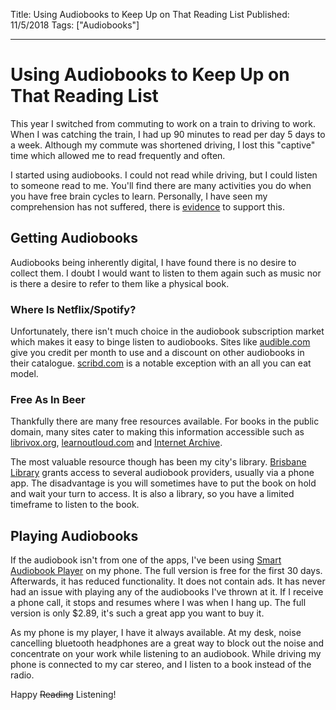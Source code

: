 Title: Using Audiobooks to Keep Up on That Reading List
Published: 11/5/2018
Tags: ["Audiobooks"]

------

# Using Audiobooks to Keep Up on That Reading List

This year I switched from commuting to work on a train to driving to work. When I was catching the train, I had up 90 minutes to read per day 5 days to a week. Although my commute was shortened driving, I lost this "captive" time which allowed me to read frequently and often. 

I started using audiobooks. I could not read while driving, but I could listen to someone read to me. You'll find there are many activities you do when you have free brain cycles to learn. Personally, I have seen my comprehension has not suffered, there is [evidence](https://www.thecut.com/2016/08/listening-to-a-book-instead-of-reading-isnt-cheating.html) to support this.

## Getting Audiobooks

Audiobooks being inherently digital, I have found there is no desire to collect them. I doubt I would want to listen to them again such as music nor is there a desire to refer to them like a physical book. 

### Where Is Netflix/Spotify?

Unfortunately, there isn't much choice in the audiobook subscription market which makes it easy to binge listen to audiobooks. Sites like [audible.com](https://audible.com) give you credit per month to use and a discount on other audiobooks in their catalogue. [scribd.com](https://www.scribd.com) is a notable exception with an all you can eat model. 

### Free As In Beer

Thankfully there are many free resources available. For books in the public domain, many sites cater to making this information accessible such as [librivox.org](https://librivox.org), [learnoutloud.com](https://www.learnoutloud.com/Free-Audio-Video) and [Internet Archive](https://archive.org/details/audio_bookspoetry). 

The most valuable resource though has been my city's library. [Brisbane Library](https://library.brisbane.qld.gov.au/client/en_AU/eLibCat/?rm=AUDIOBOOKS0%7C%7C%7C1%7C%7C%7C0%7C%7C%7Ctrue) grants access to several audiobook providers, usually via a phone app. The disadvantage is you will sometimes have to put the book on hold and wait your turn to access. It is also a library, so you have a limited timeframe to listen to the book. 

## Playing Audiobooks

If the audiobook isn't from one of the apps, I've been using [Smart Audiobook Player](https://play.google.com/store/apps/details?id=ak.alizandro.smartaudiobookplayer&hl=en_AU) on my phone. The full version is free for the first 30 days. Afterwards, it has reduced functionality. It does not contain ads. It has never had an issue with playing any of the audiobooks I've thrown at it. If I receive a phone call, it stops and resumes where I was when I hang up. The full version is only $2.89, it's such a great app you want to buy it. 

As my phone is my player, I have it always available. At my desk, noise cancelling bluetooth headphones are a great way to block out the noise and concentrate on your work while listening to an audiobook. While driving my phone is connected to my car stereo, and I listen to a book instead of the radio. 

Happy ~~Reading~~ Listening!